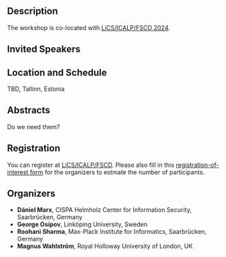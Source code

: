 ## Description

The workshop is co-located with [LiCS/ICALP/FSCD 2024](https://compose.ioc.ee/icalp2024/).


## Invited Speakers

<!-- 
- **Andrei Krokhin**, Durham University, UK
- **Dániel Marx**, CISPA Helmholz Center for Information Security, Saarbrücken, Germany
- **Paweł Rzążewski**, Warsaw University of Technology, Poland
- **Magnus Wahlström**, Royal Holloway University of London, UK
- **Standa Živný**, Oxford University, UK
-->

## Location and Schedule

TBD, Tallinn, Estonia

## Abstracts

Do we need them?

## Registration

You can register at [LiCS/ICALP/FSCD](https://compose.ioc.ee/icalp2024/).
Please also fill in this [registration-of-interest form](https://forms.gle/o9DFTs563e3qiyJCA) for the organizers to estmate the number of participants.

## Organizers

- **Dániel Marx**, CISPA Helmholz Center for Information Security, Saarbrücken, Germany
- **George Osipov**, Linköping University, Sweden
- **Roohani Sharma**, Max-Plack Institute for Informatics, Saarbrücken, Germany
- **Magnus Wahlström**, Royal Holloway University of London, UK

